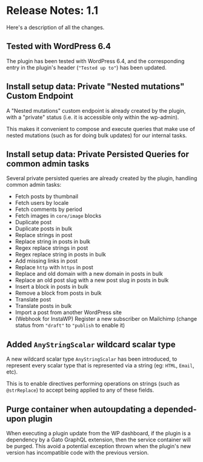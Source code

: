 # Release Notes: 1.1

Here's a description of all the changes.

## Tested with WordPress 6.4

The plugin has been tested with WordPress 6.4, and the corresponding entry in the plugin's header (`"Tested up to"`) has been updated.

## Install setup data: Private "Nested mutations" Custom Endpoint

A "Nested mutations" custom endpoint is already created by the plugin, with a "private" status (i.e. it is accessible only within the wp-admin).

This makes it convenient to compose and execute queries that make use of nested mutations (such as for doing bulk updates) for our internal tasks.

## Install setup data: Private Persisted Queries for common admin tasks

Several private persisted queries are already created by the plugin, handling common admin tasks:

- Fetch posts by thumbnail
- Fetch users by locale
- Fetch comments by period
- Fetch images in `core/image` blocks
- Duplicate post
- Duplicate posts in bulk
- Replace strings in post
- Replace string in posts in bulk
- Regex replace strings in post
- Regex replace string in posts in bulk
- Add missing links in post
- Replace `http` with `https` in post
- Replace and old domain with a new domain in posts in bulk
- Replace an old post slug with a new post slug in posts in bulk
- Insert a block in posts in bulk
- Remove a block from posts in bulk
- Translate post
- Translate posts in bulk
- Import a post from another WordPress site
- (Webhook for InstaWP) Register a new subscriber on Mailchimp (change status from `"draft"` to `"publish` to enable it)

## Added `AnyStringScalar` wildcard scalar type

A new wildcard scalar type `AnyStringScalar` has been introduced, to represent every scalar type that is represented via a string (eg: `HTML`, `Email`, etc).

This is to enable directives performing operations on strings (such as `@strReplace`) to accept being applied to any of these fields.

## Purge container when autoupdating a depended-upon plugin

When executing a plugin update from the WP dashboard, if the plugin is a dependency by a Gato GraphQL extension, then the service container will be purged. This avoid a potential exception thrown when the plugin's new version has incompatible code with the previous version.
